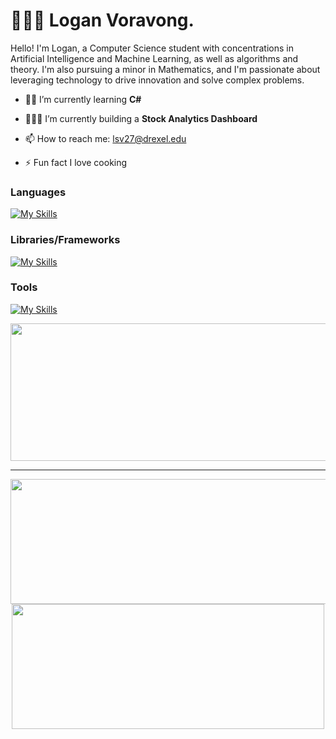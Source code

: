 # 🧑🏻‍💻 Logan Voravong. 

Hello! I'm Logan, a Computer Science student with concentrations in Artificial Intelligence and Machine Learning, as well as algorithms and theory. I'm also pursuing a minor in Mathematics, and I'm passionate about leveraging technology to drive innovation and solve complex problems.

* 👨‍💻 I’m currently learning **C#**

[//]: # (* 👷🏼‍♂️ I’m currently building a **Sports Analysis Mobile App**)

* 👷🏼‍♂️ I’m currently building a **Stock Analytics Dashboard**



* 📫 How to reach me: lsv27@drexel.edu
 
* ⚡ Fun fact I love cooking 
 

### Languages
 
[![My Skills](https://skillicons.dev/icons?i=html,css,js,python,cs)](https://skillicons.dev)

### Libraries/Frameworks

[![My Skills](https://skillicons.dev/icons?i=react,express,dotnet,pytorch)](https://skillicons.dev)

### Tools

[![My Skills](https://skillicons.dev/icons?i=mongodb,postgresql)](https://skillicons.dev)
  

<p align="center">
  <img width="800" height="220" src="https://streak-stats.demolab.com?user=Verlias&theme=radical&hide_border=true&border_radius=5&card_width=800">
</p>


---  


<p align="center">
  <img width="600" height="200" src="https://github-readme-stats.vercel.app/api?username=verlias&show_icons=true&theme=radical">
    <img width="500" height="200" src="https://github-readme-stats.vercel.app/api/top-langs/?username=verlias&layout=compact&theme=radical">



</p>
  
 

 
  
